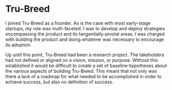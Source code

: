# Tru-Breed

I joined Tru-Breed as a founder. As is the case with most early-stage startups,
my role was multi-faceted. I was to develop and deploy strategies encompassing 
the product and its tangentially-pivotal areas. I was charged with building
the product and doing whatever was necessary to encourage its adoption.


Up until this point, Tru-Breed had been a research project. The
takeholders had not defined or aligned on a vision, mission, or purpose. Without 
this established it would be difficult to create a set of baseline hypotheses 
about the various aspects of building Tru-Breed. This meant that not only was 
there a lack of a roadmap for what needed to be accomplished in order to achieve 
success, but also no definition of success. 

